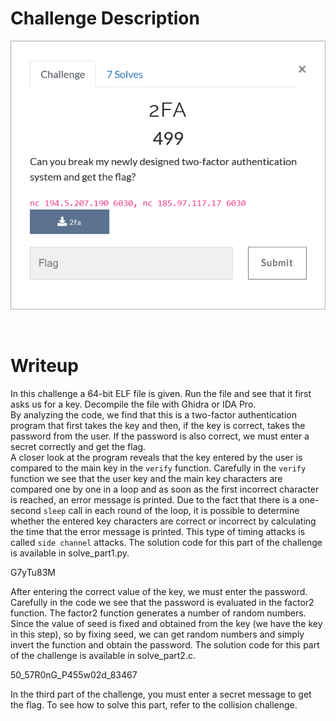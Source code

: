 # Challenge Description
<p align="center">
  <img src="Challenge.png">
</p>
<br>

# Writeup
In this challenge a 64-bit ELF file is given. Run the file and see that it first asks us for a key. Decompile the file with Ghidra or IDA Pro.  
By analyzing the code, we find that this is a two-factor authentication program that first takes the key and then, if the key is correct, takes the password from the user. 
If the password is also correct, we must enter a secret correctly and get the flag.  
A closer look at the program reveals that the key entered by the user is compared to the main key in the `verify` function. 
Carefully in the `verify` function we see that the user key and the main key characters are compared one by one in a loop and as soon as the first incorrect character is reached, an error message is printed. 
Due to the fact that there is a one-second `sleep` call in each round of the loop, it is possible to determine whether the entered key characters are correct or incorrect by calculating the time that the error message is printed. 
This type of timing attacks is called `side channel` attacks. The solution code for this part of the challenge is available in solve_part1.py.

G7yTu83M


After entering the correct value of the key, we must enter the password.
Carefully in the code we see that the password is evaluated in the factor2 function.
The factor2 function generates a number of random numbers.
Since the value of seed is fixed and obtained from the key (we have the key in this step), so by fixing seed, we can get random numbers and simply invert the function and obtain the password.
The solution code for this part of the challenge is available in solve_part2.c.

50_57R0nG_P455w02d_83467


In the third part of the challenge, you must enter a secret message to get the flag.
To see how to solve this part, refer to the collision challenge.
